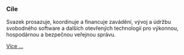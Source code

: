 ### Cíle

Svazek prosazuje, koordinuje a financuje zavádění, vývoj a údržbu svobodného software
a dalších otevřených technologií pro výkonnou, hospodárnou a bezpečnou veřejnou správu.

[Více ...](/cile.html)
